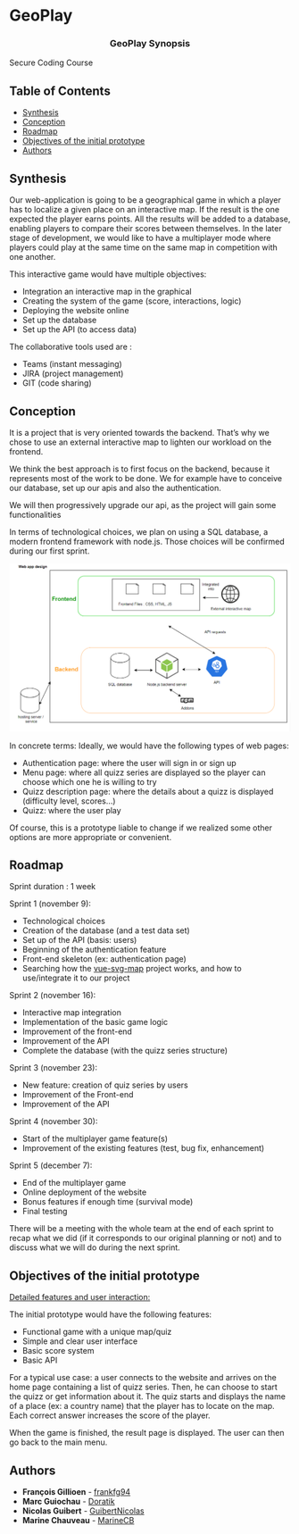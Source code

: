 # GeoPlay
<h3 align="center">GeoPlay Synopsis</h3>


Secure Coding Course 
## Table of Contents

* [Synthesis](#synthesis)
* [Conception](#conception)
* [Roadmap](#roadmap)
* [Objectives of the initial prototype](#objectives-of-the-initial-prototype)
* [Authors](#authors)


## Synthesis

Our web-application is going to be a geographical game in which a player has to localize a given place on an interactive map. If the result is the one expected the player earns points. All the results will be added to a database, enabling players to compare their scores between themselves. In the later stage of development, we would like to have a multiplayer mode where players could play at the same time on the same map in competition with one another.

This interactive game would have multiple objectives:
* Integration an interactive map in the graphical 
* Creating the system of the game (score, interactions, logic)
* Deploying the website online
* Set up the database
* Set up the API (to access data)

The collaborative tools used are :
* Teams (instant messaging)
* JIRA (project management)
* GIT (code sharing)


## Conception

It is a project that is very oriented towards the backend. That’s why we chose to use an external interactive map to lighten our workload on the frontend. 

We think the best approach is to first focus on the backend, because it represents most of the work to be done. We for example have to conceive our database, set up our apis and also the authentication.

We will then progressively upgrade our api, as the project will gain some functionalities

In terms of technological choices, we plan on using a SQL database, a modern frontend framework with node.js. Those choices will be confirmed during our first sprint. 

![Conception diagram](conceptionDiagram.png)

In concrete terms:
Ideally, we would have the following types of web pages:
* Authentication page: where the user will sign in or sign up
* Menu page: where all quizz series are displayed so the player can choose which one he is willing to try
* Quizz description page: where the details about a quizz is displayed (difficulty level, scores…)
* Quizz: where the user play

Of course, this is a prototype liable to change if we realized some other options are more appropriate or convenient.


## Roadmap

Sprint duration : 1 week

Sprint 1 (november 9):
  * Technological choices
  * Creation of the database (and a test data set)
  * Set up of the API (basis: users)
  * Beginning of the authentication feature
  * Front-end skeleton (ex: authentication page)
  * Searching how the [vue-svg-map](https://github.com/VictorCazanave/vue-svg-map) project works, and how to use/integrate it to our project
  
Sprint 2 (november 16):
* Interactive map integration
* Implementation of the basic game logic
* Improvement of the front-end
* Improvement of the API
* Complete the database (with the quizz series structure)

Sprint 3 (november 23):
* New feature: creation of quiz series by users
* Improvement of the Front-end
* Improvement of the API

Sprint 4 (november 30): 
* Start of the multiplayer game feature(s)
* Improvement of the existing features (test, bug fix, enhancement)

Sprint 5 (december 7): 
* End of the multiplayer game
* Online deployment of the website
* Bonus features if enough time (survival mode)
* Final testing

There will be a meeting with the whole team at the end of each sprint to recap what we did (if it corresponds to our original planning or not) and to discuss what we will do during the next sprint. 


## Objectives of the initial prototype

<ins>Detailed features and user interaction:</ins>

The initial prototype would have the following features:
* Functional game with a unique map/quiz 
* Simple and clear user interface 
* Basic score system 
* Basic API 

For a typical use case: a user connects to the website and arrives on the home page containing a list of quizz series. Then, he can choose to start the quizz or get information about it.
The quiz starts and displays the name of a place (ex: a country name) that the player has to locate on the map.
Each correct answer increases the score of the player.

When the game is finished, the result page is displayed.
The user can then go back to the main menu.


## Authors

* **François Gillioen** - [frankfg94](https://github.com/frankfg94)
* **Marc Guiochau** - [Doratik](https://github.com/Doratik)
* **Nicolas Guibert** - [GuibertNicolas](https://github.com/GuibertNicolas)
* **Marine Chauveau** - [MarineCB](https://github.com/MarineCB)
